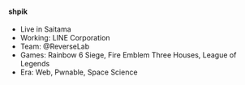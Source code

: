 #### shpik
- Live in Saitama
- Working: LINE Corporation
- Team: @ReverseLab 
- Games: Rainbow 6 Siege, Fire Emblem Three Houses, League of Legends
- Era: Web, Pwnable, Space Science
